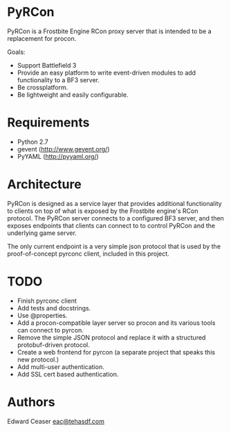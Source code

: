 # PyRCon

PyRCon is a Frostbite Engine RCon proxy server that is intended to be a replacement for procon. 

Goals:

- Support Battlefield 3
- Provide an easy platform to write event-driven modules to add functionality to a BF3 server.
- Be crossplatform.
- Be lightweight and easily configurable.

# Requirements

- Python 2.7
- gevent (http://www.gevent.org/)
- PyYAML (http://pyyaml.org/)

# Architecture

PyRCon is designed as a service layer that provides additional functionality to clients on top of what
is exposed by the Frostbite engine's RCon protocol. The PyRCon server connects to a configured BF3
server, and then exposes endpoints that clients can connect to to control PyRCon and the underlying
game server.

The only current endpoint is a very simple json protocol that is used by the proof-of-concept pyrconc
client, included in this project.

# TODO

- Finish pyrconc client
- Add tests and docstrings.
- Use @properties.
- Add a procon-compatible layer server so procon and its various tools can connect to pyrcon.
- Remove the simple JSON protocol and replace it with a structured protobuf-driven protocol.
- Create a web frontend for pyrcon (a separate project that speaks this new protocol.)
- Add multi-user authentication.
- Add SSL cert based authentication.

# Authors

Edward Ceaser <eac@tehasdf.com>
